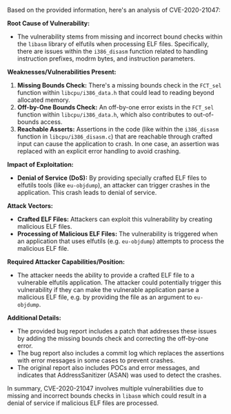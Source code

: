 Based on the provided information, here's an analysis of CVE-2020-21047:

**Root Cause of Vulnerability:**

*   The vulnerability stems from missing and incorrect bound checks within the `libasm` library of elfutils when processing ELF files. Specifically, there are issues within the `i386_disasm` function related to handling instruction prefixes, modrm bytes, and instruction parameters.

**Weaknesses/Vulnerabilities Present:**

1.  **Missing Bounds Check:** There's a missing bounds check in the `FCT_sel` function within `libcpu/i386_data.h` that could lead to reading beyond allocated memory.
2.  **Off-by-One Bounds Check:** An off-by-one error exists in the `FCT_sel` function within `libcpu/i386_data.h`, which also contributes to out-of-bounds access.
3.  **Reachable Asserts:** Assertions in the code (like within the `i386_disasm` function in `libcpu/i386_disasm.c`) that are reachable through crafted input can cause the application to crash. In one case, an assertion was replaced with an explicit error handling to avoid crashing.

**Impact of Exploitation:**

*   **Denial of Service (DoS):** By providing specially crafted ELF files to elfutils tools (like `eu-objdump`), an attacker can trigger crashes in the application. This crash leads to denial of service.

**Attack Vectors:**

*   **Crafted ELF Files:** Attackers can exploit this vulnerability by creating malicious ELF files.
*   **Processing of Malicious ELF Files:** The vulnerability is triggered when an application that uses elfutils (e.g. `eu-objdump`) attempts to process the malicious ELF file.

**Required Attacker Capabilities/Position:**

*   The attacker needs the ability to provide a crafted ELF file to a vulnerable elfutils application. The attacker could potentially trigger this vulnerability if they can make the vulnerable application parse a malicious ELF file, e.g. by providing the file as an argument to `eu-objdump`.

**Additional Details:**

*   The provided bug report includes a patch that addresses these issues by adding the missing bounds check and correcting the off-by-one error.
*   The bug report also includes a commit log which replaces the assertions with error messages in some cases to prevent crashes.
*   The original report also includes POCs and error messages, and indicates that AddressSanitizer (ASAN) was used to detect the crashes.

In summary, CVE-2020-21047 involves multiple vulnerabilities due to missing and incorrect bounds checks in `libasm` which could result in a denial of service if malicious ELF files are processed.